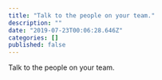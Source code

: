 ```yaml
---
title: "Talk to the people on your team."
description: ""
date: "2019-07-23T00:06:28.646Z"
categories: []
published: false
---
```


  

  

Talk to the people on your team.
